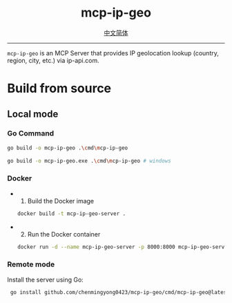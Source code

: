 <h1 align="center">
  mcp-ip-geo
</h1>

<div align="center">
  <a href="./README-zh_CN.md">中文简体</a>
</div>

---

`mcp-ip-geo` is an MCP Server that provides IP geolocation lookup (country, region, city, etc.) via ip-api.com.

# Build from source
## Local mode
### Go Command
```bash
go build -o mcp-ip-geo .\cmd\mcp-ip-geo
 
go build -o mcp-ip-geo.exe .\cmd\mcp-ip-geo # windows
```
### Docker
- 1. Build the Docker image
    ```bash
    docker build -t mcp-ip-geo-server .
    ```
- 2. Run the Docker container
    ```bash
    docker run -d --name mcp-ip-geo-server -p 8000:8000 mcp-ip-geo-server
    ```

### Remote mode
Install the server using Go:
```bash
 go install github.com/chenmingyong0423/mcp-ip-geo/cmd/mcp-ip-geo@latest
```